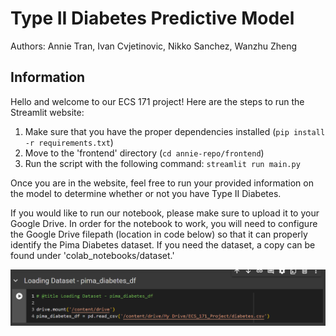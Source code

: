 # Type II Diabetes Predictive Model

Authors: Annie Tran, Ivan Cvjetinovic, Nikko Sanchez, Wanzhu Zheng

## Information

Hello and welcome to our ECS 171 project! Here are the steps to run the Streamlit website:

1. Make sure that you have the proper dependencies installed (`pip install -r requirements.txt`)
2. Move to the 'frontend' directory (`cd annie-repo/frontend`)
3. Run the script with the following command: `streamlit run main.py`

Once you are in the website, feel free to run your provided information on the model to determine whether or not you have Type II Diabetes.

If you would like to run our notebook, please make sure to upload it to your Google Drive. In order for the notebook to work, you will need to configure the Google Drive filepath (location in code below) so that it can properly identify the Pima Diabetes dataset. If you need the dataset, a copy can be found under 'colab_notebooks/dataset.'

![alt text](image.png)
